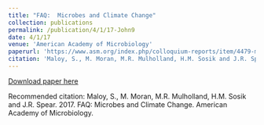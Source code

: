 ```yaml
---
title: "FAQ:  Microbes and Climate Change"
collection: publications
permalink: /publication/4/1/17-John9
date: 4/1/17
venue: 'American Academy of Microbiology'
paperurl: 'https://www.asm.org/index.php/colloquium-reports/item/4479-microbes-and-climate-change'
citation: 'Maloy, S., M. Moran, M.R. Mulholland, H.M. Sosik and J.R. Spear.  2017.  FAQ:  Microbes and Climate Change.  American Academy of Microbiology.'
---
```


<a href='https://www.asm.org/index.php/colloquium-reports/item/4479-microbes-and-climate-change'>Download paper here</a>

Recommended citation: Maloy, S., M. Moran, M.R. Mulholland, H.M. Sosik and J.R. Spear.  2017.  FAQ:  Microbes and Climate Change.  American Academy of Microbiology.